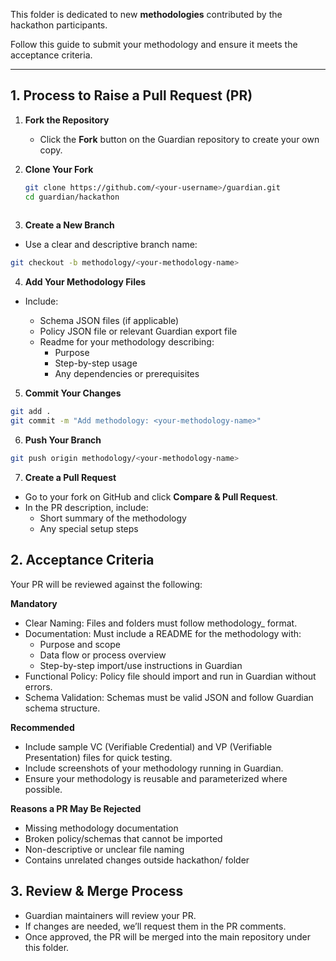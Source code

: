 This folder is dedicated to new **methodologies** contributed by the hackathon participants.

Follow this guide to submit your methodology and ensure it meets the acceptance criteria.

---

## 1. Process to Raise a Pull Request (PR)

1. **Fork the Repository**
   - Click the **Fork** button on the Guardian repository to create your own copy.

2. **Clone Your Fork**
   ```bash
   git clone https://github.com/<your-username>/guardian.git
   cd guardian/hackathon
  
3. **Create a New Branch**

- Use a clear and descriptive branch name:
```bash
git checkout -b methodology/<your-methodology-name>
```

4. **Add Your Methodology Files**

- Include:

    - Schema JSON files (if applicable)
    - Policy JSON file or relevant Guardian export file
    - Readme for your methodology describing:
        - Purpose
        - Step-by-step usage
        - Any dependencies or prerequisites

5. **Commit Your Changes**

```bash
git add .
git commit -m "Add methodology: <your-methodology-name>"
```
6. **Push Your Branch**

```bash
git push origin methodology/<your-methodology-name>
```
7. **Create a Pull Request**
- Go to your fork on GitHub and click **Compare & Pull Request**.
- In the PR description, include:
    - Short summary of the methodology
    - Any special setup steps

## 2. Acceptance Criteria

Your PR will be reviewed against the following:

**Mandatory**
- Clear Naming: Files and folders must follow methodology_<name> format.
- Documentation: Must include a README for the methodology with:
     - Purpose and scope
     - Data flow or process overview
     - Step-by-step import/use instructions in Guardian
- Functional Policy: Policy file should import and run in Guardian without errors.
- Schema Validation: Schemas must be valid JSON and follow Guardian schema structure.

**Recommended**
- Include sample VC (Verifiable Credential) and VP (Verifiable Presentation) files for quick testing.
- Include screenshots of your methodology running in Guardian.
- Ensure your methodology is reusable and parameterized where possible.

**Reasons a PR May Be Rejected**
- Missing methodology documentation
- Broken policy/schemas that cannot be imported
- Non-descriptive or unclear file naming
- Contains unrelated changes outside hackathon/ folder

## 3. Review & Merge Process

- Guardian maintainers will review your PR.
- If changes are needed, we’ll request them in the PR comments.
- Once approved, the PR will be merged into the main repository under this folder.


